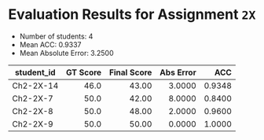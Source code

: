 # Evaluation Results for Assignment `2X`

- Number of students: 4
- Mean ACC: 0.9337
- Mean Absolute Error: 3.2500

| student_id | GT Score | Final Score | Abs Error | ACC  |
|------------|---------:|------------:|----------:|-----:|
| Ch2-2X-14 | 46.0 | 43.00 | 3.0000 | 0.9348 |
| Ch2-2X-7 | 50.0 | 42.00 | 8.0000 | 0.8400 |
| Ch2-2X-8 | 50.0 | 48.00 | 2.0000 | 0.9600 |
| Ch2-2X-9 | 50.0 | 50.00 | 0.0000 | 1.0000 |
